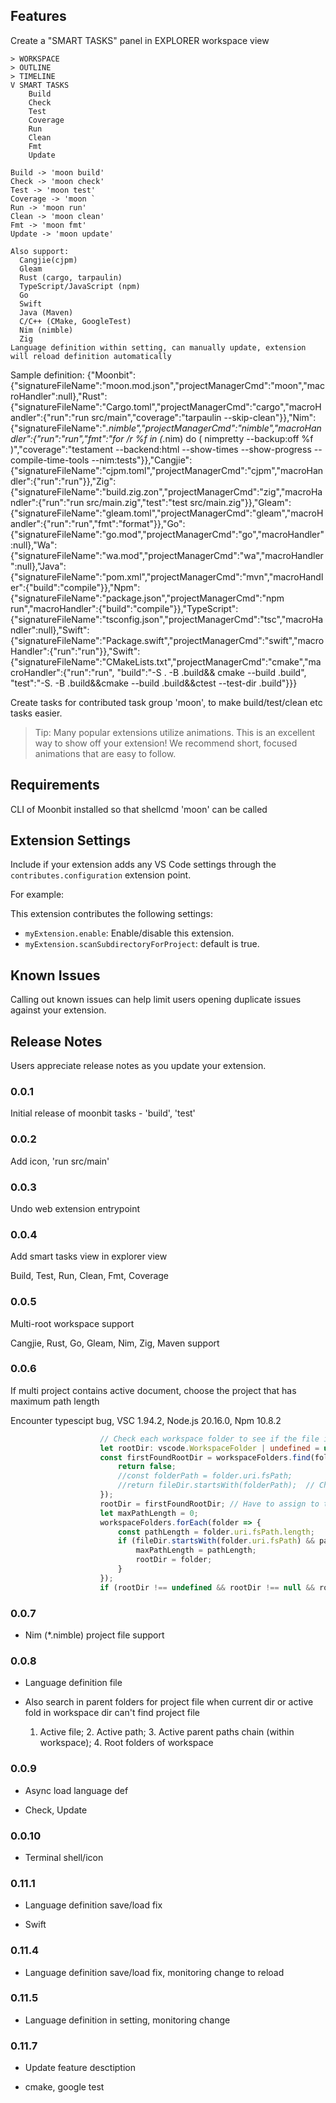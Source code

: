 
## Features

Create a "SMART TASKS" panel in EXPLORER workspace view

```
> WORKSPACE
> OUTLINE
> TIMELINE
V SMART TASKS
    Build
	Check
	Test
	Coverage
	Run
	Clean
	Fmt
	Update

Build -> 'moon build'
Check -> 'moon check'
Test -> 'moon test'
Coverage -> 'moon `
Run -> 'moon run'
Clean -> 'moon clean'
Fmt -> 'moon fmt'
Update -> 'moon update'

Also support:
  Cangjie(cjpm)
  Gleam
  Rust (cargo, tarpaulin)
  TypeScript/JavaScript (npm)
  Go
  Swift
  Java (Maven)
  C/C++ (CMake, GoogleTest)
  Nim (nimble)
  Zig
Language definition within setting, can manually update, extension will reload definition automatically
```

Sample definition:
{"Moonbit":{"signatureFileName":"moon.mod.json","projectManagerCmd":"moon","macroHandler":null},"Rust":{"signatureFileName":"Cargo.toml","projectManagerCmd":"cargo","macroHandler":{"run":"run src/main","coverage":"tarpaulin --skip-clean"}},"Nim":{"signatureFileName":"*.nimble","projectManagerCmd":"nimble","macroHandler":{"run":"run","fmt":"for /r %f in (*.nim) do ( nimpretty --backup:off %f )","coverage":"testament --backend:html --show-times --show-progress --compile-time-tools --nim:tests"}},"Cangjie":{"signatureFileName":"cjpm.toml","projectManagerCmd":"cjpm","macroHandler":{"run":"run"}},"Zig":{"signatureFileName":"build.zig.zon","projectManagerCmd":"zig","macroHandler":{"run":"run src/main.zig","test":"test src/main.zig"}},"Gleam":{"signatureFileName":"gleam.toml","projectManagerCmd":"gleam","macroHandler":{"run":"run","fmt":"format"}},"Go":{"signatureFileName":"go.mod","projectManagerCmd":"go","macroHandler":null},"Wa":{"signatureFileName":"wa.mod","projectManagerCmd":"wa","macroHandler":null},"Java":{"signatureFileName":"pom.xml","projectManagerCmd":"mvn","macroHandler":{"build":"compile"}},"Npm":{"signatureFileName":"package.json","projectManagerCmd":"npm run","macroHandler":{"build":"compile"}},"TypeScript":{"signatureFileName":"tsconfig.json","projectManagerCmd":"tsc","macroHandler":null},"Swift":{"signatureFileName":"Package.swift","projectManagerCmd":"swift","macroHandler":{"run":"run"}},"Swift":{"signatureFileName":"CMakeLists.txt","projectManagerCmd":"cmake","macroHandler":{"run":"run", "build":"-S . -B .build&& cmake --build .build", "test":"-S. -B .build&&cmake --build .build&&ctest --test-dir .build"}}}

Create tasks for contributed task group 'moon', to make build/test/clean etc tasks easier.

> Tip: Many popular extensions utilize animations. This is an excellent way to show off your extension! We recommend short, focused animations that are easy to follow.

## Requirements

CLI of Moonbit installed so that shellcmd 'moon' can be called

## Extension Settings

Include if your extension adds any VS Code settings through the `contributes.configuration` extension point.

For example:

This extension contributes the following settings:

* `myExtension.enable`: Enable/disable this extension.
* `myExtension.scanSubdirectoryForProject`: default is true.

## Known Issues

Calling out known issues can help limit users opening duplicate issues against your extension.

## Release Notes

Users appreciate release notes as you update your extension.

### 0.0.1

Initial release of moonbit tasks - 'build', 'test'

### 0.0.2

Add icon, 'run src/main'

### 0.0.3

Undo web extension entrypoint

### 0.0.4

Add smart tasks view in explorer view

Build, Test, Run, Clean, Fmt, Coverage

### 0.0.5

Multi-root workspace support

Cangjie, Rust, Go, Gleam, Nim, Zig, Maven support

### 0.0.6

If multi project contains active document, choose the project that has maximum path length

Encounter typescipt bug, VSC 1.94.2, Node.js 20.16.0, Npm 10.8.2

```TypeScript
					// Check each workspace folder to see if the file is in it and keep the folder that has maximum length
					let rootDir: vscode.WorkspaceFolder | undefined = undefined;
					const firstFoundRootDir = workspaceFolders.find(folder => {
						return false;
						//const folderPath = folder.uri.fsPath;
						//return fileDir.startsWith(folderPath);  // Check if the file is within this folder
					});
					rootDir = firstFoundRootDir; // Have to assign to the obsolete undefined firstFoundRootDir first, otherwise, in last line, rootDir can't by referenced, compiler reports .uri not exists, rootDir is of unknown type
					let maxPathLength = 0;
					workspaceFolders.forEach(folder => {
						const pathLength = folder.uri.fsPath.length;
						if (fileDir.startsWith(folder.uri.fsPath) && pathLength > maxPathLength) {
							maxPathLength = pathLength;
							rootDir = folder;
						}
					});
					if (rootDir !== undefined && rootDir !== null && rootDir.uri.fsPath.length > 0) {

```

### 0.0.7

- Nim (*.nimble) project file support

### 0.0.8

- Language definition file

- Also search in parent folders for project file when current dir or active fold in workspace dir can't find project file

  1. Active file; 2. Active path; 3. Active parent paths chain (within workspace); 4. Root folders of workspace

### 0.0.9

- Async load language def

- Check, Update

### 0.0.10

- Terminal shell/icon

### 0.11.1

- Language definition save/load fix

- Swift

### 0.11.4

- Language definition save/load fix, monitoring change to reload

### 0.11.5

- Language definition in setting, monitoring change

### 0.11.7

- Update feature desctiption

- cmake, google test

